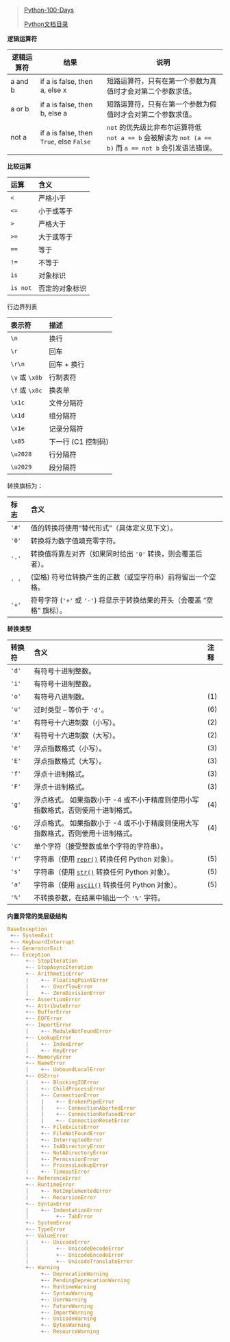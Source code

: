 > [Python-100-Days](https://github.com/jackfrued/Python-100-Days)
>
> [Python文档目录](https://docs.python.org/zh-cn/3.6/contents.html)



**逻辑运算符**

| 逻辑运算符 | 结果                                     | 说明                                                         |
| ---------- | ---------------------------------------- | ------------------------------------------------------------ |
| a and b    | if a is false, then a, else x            | 短路运算符，只有在第一个参数为真值时才会对第二个参数求值。   |
| a or b     | if a is false, then b, else a            | 短路运算符，只有在第一个参数为假值时才会对第二个参数求值。   |
| not a      | if a is false, then `True`, else `False` | `not` 的优先级比非布尔运算符低<br>`not a == b` 会被解读为 `not (a == b)` 而 `a == not b` 会引发语法错误。 |

**比较运算**

| 运算     | 含义           |
| :------- | :------------- |
| `<`      | 严格小于       |
| `<=`     | 小于或等于     |
| `>`      | 严格大于       |
| `>=`     | 大于或等于     |
| `==`     | 等于           |
| `!=`     | 不等于         |
| `is`     | 对象标识       |
| `is not` | 否定的对象标识 |

行边界列表

| 表示符         | 描述               |
| :------------- | :----------------- |
| `\n`           | 换行               |
| `\r`           | 回车               |
| `\r\n`         | 回车 + 换行        |
| `\v` 或 `\x0b` | 行制表符           |
| `\f` 或 `\x0c` | 换表单             |
| `\x1c`         | 文件分隔符         |
| `\x1d`         | 组分隔符           |
| `\x1e`         | 记录分隔符         |
| `\x85`         | 下一行 (C1 控制码) |
| `\u2028`       | 行分隔符           |
| `\u2029`       | 段分隔符           |

转换旗标为：

| 标志  | 含义                                                         |
| :---- | :----------------------------------------------------------- |
| `'#'` | 值的转换将使用“替代形式”（具体定义见下文）。                 |
| `'0'` | 转换将为数字值填充零字符。                                   |
| `'-'` | 转换值将靠左对齐（如果同时给出 `'0'` 转换，则会覆盖后者）。  |
| `' '` | (空格) 符号位转换产生的正数（或空字符串）前将留出一个空格。  |
| `'+'` | 符号字符 (`'+'` 或 `'-'`) 将显示于转换结果的开头（会覆盖 “空格” 旗标）。 |

**转换类型**

| 转换符 | 含义                                                         | 注释 |
| :----- | :----------------------------------------------------------- | :--- |
| `'d'`  | 有符号十进制整数。                                           |      |
| `'i'`  | 有符号十进制整数。                                           |      |
| `'o'`  | 有符号八进制数。                                             | (1)  |
| `'u'`  | 过时类型 – 等价于 `'d'`。                                    | (6)  |
| `'x'`  | 有符号十六进制数（小写）。                                   | (2)  |
| `'X'`  | 有符号十六进制数（大写）。                                   | (2)  |
| `'e'`  | 浮点指数格式（小写）。                                       | (3)  |
| `'E'`  | 浮点指数格式（大写）。                                       | (3)  |
| `'f'`  | 浮点十进制格式。                                             | (3)  |
| `'F'`  | 浮点十进制格式。                                             | (3)  |
| `'g'`  | 浮点格式。 如果指数小于 -4 或不小于精度则使用小写指数格式，否则使用十进制格式。 | (4)  |
| `'G'`  | 浮点格式。 如果指数小于 -4 或不小于精度则使用大写指数格式，否则使用十进制格式。 | (4)  |
| `'c'`  | 单个字符（接受整数或单个字符的字符串）。                     |      |
| `'r'`  | 字符串（使用 [`repr()`](https://docs.python.org/zh-cn/3.6/library/functions.html#repr) 转换任何 Python 对象）。 | (5)  |
| `'s'`  | 字符串（使用 [`str()`](https://docs.python.org/zh-cn/3.6/library/stdtypes.html#str) 转换任何 Python 对象）。 | (5)  |
| `'a'`  | 字符串（使用 [`ascii()`](https://docs.python.org/zh-cn/3.6/library/functions.html#ascii) 转换任何 Python 对象）。 | (5)  |
| `'%'`  | 不转换参数，在结果中输出一个 `'%'` 字符。                    |      |

**内置异常的类层级结构**

```python
BaseException
 +-- SystemExit
 +-- KeyboardInterrupt
 +-- GeneratorExit
 +-- Exception
      +-- StopIteration
      +-- StopAsyncIteration
      +-- ArithmeticError
      |    +-- FloatingPointError
      |    +-- OverflowError
      |    +-- ZeroDivisionError
      +-- AssertionError
      +-- AttributeError
      +-- BufferError
      +-- EOFError
      +-- ImportError
      |    +-- ModuleNotFoundError
      +-- LookupError
      |    +-- IndexError
      |    +-- KeyError
      +-- MemoryError
      +-- NameError
      |    +-- UnboundLocalError
      +-- OSError
      |    +-- BlockingIOError
      |    +-- ChildProcessError
      |    +-- ConnectionError
      |    |    +-- BrokenPipeError
      |    |    +-- ConnectionAbortedError
      |    |    +-- ConnectionRefusedError
      |    |    +-- ConnectionResetError
      |    +-- FileExistsError
      |    +-- FileNotFoundError
      |    +-- InterruptedError
      |    +-- IsADirectoryError
      |    +-- NotADirectoryError
      |    +-- PermissionError
      |    +-- ProcessLookupError
      |    +-- TimeoutError
      +-- ReferenceError
      +-- RuntimeError
      |    +-- NotImplementedError
      |    +-- RecursionError
      +-- SyntaxError
      |    +-- IndentationError
      |         +-- TabError
      +-- SystemError
      +-- TypeError
      +-- ValueError
      |    +-- UnicodeError
      |         +-- UnicodeDecodeError
      |         +-- UnicodeEncodeError
      |         +-- UnicodeTranslateError
      +-- Warning
           +-- DeprecationWarning
           +-- PendingDeprecationWarning
           +-- RuntimeWarning
           +-- SyntaxWarning
           +-- UserWarning
           +-- FutureWarning
           +-- ImportWarning
           +-- UnicodeWarning
           +-- BytesWarning
           +-- ResourceWarning
```



